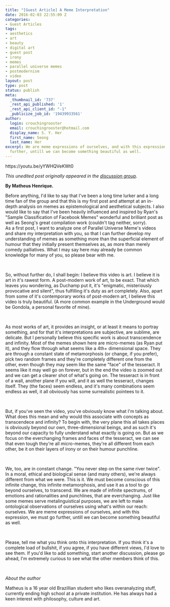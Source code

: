 ```yaml
---
title: "[Guest Article] A Meme Interpretation"
date: 2016-02-03 22:55:09 Z
categories:
- Guest Articles
tags:
- aesthetics
- art
- beauty
- digital art
- guest post
- irony
- memes
- parallel universe memes
- postmodernism
- video
layout: post
type: post
status: publish
meta:
  _thumbnail_id: '737'
  _rest_api_published: '1'
  _rest_api_client_id: "-1"
  _publicize_job_id: '19439933561'
author:
  login: crouchingrooster
  email: crouchingrooster@hotmail.com
  display_name: S. Y. Her
  first_name: Seong
  last_name: Her
excerpt: We are meme expressions of ourselves, and with this expression, we must go
  further, untill we can become something beautiful as well.
---
```


<p>https://youtu.be/yYWHQVeKWt0</p>
<p><em>This unedited post originally appeared in the <a href="http://facebook.com/groups/memetics" target="_blank">discussion group</a>.</em></p>
<p><strong>By Matheus Henrique.</strong></p>
<p>Before anything, I'd like to say that I've been a long time lurker and a long time fan of the group and that this is my first post and attempt at an in-depth analysis on memes as epistemological and aesthetical subjects. I also would like to say that I've been heavily influenced and inspired by Ryan's "Sample Classification of Facebook Memes" wonderful and brilliant post as well as Seong's great compilation work (couldn't tag neither, sorry).<br />
As a first post, I want to analyze one of Parallel Universe Meme's videos and share my interpretation with you, so that I can further develop my understanding of memes as something more than the superficial element of humour that they initially present themselves as, as more than merely comedy palliatives. What I may say here may already be common knowledge for many of you, so please bear with me.</p>
<p>&nbsp;</p>
<p>So, without further do, I shall begin: I believe this video is art. I believe it is art in it's rawest form. A post-modern work of art, to be exact. That which leaves you wondering, as Duchamp put it, it's "enigmatic, misteriously provocative and silent", thus fulfilling it's duty as art completely. Also, apart from some of it's contemporary works of post-modern art, I believe this video is truly beautiful. (A more common example in the Underground would be Gondola, a personal favorite of mine).</p>
<p>&nbsp;</p>
<p>As most works of art, it provides an insight, or at least it means to portray something, and for that it's interpretations are subjective, are sublime, are delicate. But I personally believe this specific work is about transcendence and infinity. Most of the memes shown here are micro-memes (as Ryan put it), and they flow through what seems like a 4th+ dimensional space. They are through a constant state of metamorphosis (or change, if you prefer), pick two random frames and they're completely different one from the other, even though they may seem like the same "face" of the tesseract. It seems like it may well go on forever, but in the end the video is zoomed out and we can get a clearer shot of what's going on. The tesseract is in front of a wall, another plane if you will, and it as well the tesseract, changes itself. They (the faces) seem endless, and it's many combinations seem endless as well, it all obviously has some surrealistic pointees to it.</p>
<p>&nbsp;</p>
<p>But, if you've seen the video, you've obviously know what I'm talking about. What does this mean and why would this associate with concepts as transcendece and infinity? To begin with, the very plane this all takes places is obviously beyond our own, three-dimensional beings, and as such it's beyond our capacity to fully understand what exactly is going on. But as we focus on the everchanging frames and faces of the tesseract, we can see that even tough they're all micro-memes, they're all different from each other, be it on their layers of irony or on their humour punchline.</p>
<p>&nbsp;</p>
<p>We, too, are in constant change. "You never step on the same river twice". In a moral, ethical and biological sense (and many others), we're always different from what we were. This is it. We must become conscious of this infinite change, this infinite metamorphosis, and use it as a tool to go beyond ourselves, to transcend. We are made of infinite spectrums, of emotions and rationalities and punchlines, that are everchanging. Just like some memes serve metalinguistical purposes, we are left to make ontological observations of ourselves using what's within our reach: ourselves. We are meme expressions of ourselves, and with this expression, we must go further, untill we can become something beautiful as well.</p>
<p>&nbsp;</p>
<p>Please, tell me what you think onto this interpretation. If you think it's a complete load of bullshit, if you agree, if you have different views, I'd love to see them. If you'd like to add something, start another discussion, please go ahead, I'm extremely curious to see what the other members think of this.</p>
<p>&nbsp;</p>
<p><em>About the author</em></p>
<p>Matheus is a 16 year old Brazillian student who likes overanalyzing stuff, currently ending high school at a private institution. He has always had a keen interest with philosophy, culture and art.</p>
<p>&nbsp;</p>
